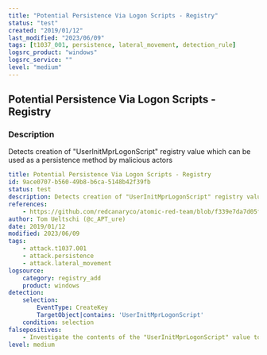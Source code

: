 ```yaml
---
title: "Potential Persistence Via Logon Scripts - Registry"
status: "test"
created: "2019/01/12"
last_modified: "2023/06/09"
tags: [t1037_001, persistence, lateral_movement, detection_rule]
logsrc_product: "windows"
logsrc_service: ""
level: "medium"
---
```


## Potential Persistence Via Logon Scripts - Registry

### Description

Detects creation of "UserInitMprLogonScript" registry value which can be used as a persistence method by malicious actors

```yml
title: Potential Persistence Via Logon Scripts - Registry
id: 9ace0707-b560-49b8-b6ca-5148b42f39fb
status: test
description: Detects creation of "UserInitMprLogonScript" registry value which can be used as a persistence method by malicious actors
references:
    - https://github.com/redcanaryco/atomic-red-team/blob/f339e7da7d05f6057fdfcdd3742bfcf365fee2a9/atomics/T1037.001/T1037.001.md
author: Tom Ueltschi (@c_APT_ure)
date: 2019/01/12
modified: 2023/06/09
tags:
    - attack.t1037.001
    - attack.persistence
    - attack.lateral_movement
logsource:
    category: registry_add
    product: windows
detection:
    selection:
        EventType: CreateKey
        TargetObject|contains: 'UserInitMprLogonScript'
    condition: selection
falsepositives:
    - Investigate the contents of the "UserInitMprLogonScript" value to determine of the added script is legitimate
level: medium

```
